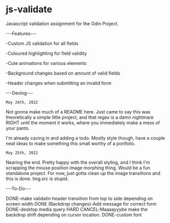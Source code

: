 # js-validate
Javascript validation assignment for the Odin Project.

---Features---

-Custom JS validation for all fields

-Coloured highlighting for field validity

-Cute animations for various elements

-Background changes based on amount of valid fields

-Header changes when submitting an invalid form

---Devlog---

    May 24th, 2022

Not gonna make much of a README here. Just came to say this was theoretically a simple little project, and that regex is a damn nightmare RIGHT until the moment it works, where you immediately make a mess of your pants.

I'm already caving in and adding a todo. Mostly style though, have a couple neat ideas to make something this small worthy of a portfolio.

    May 25th, 2022

Nearing the end. Pretty happy with the overall styling, and I think I'm scrapping the mouse position image morphing thing. Would be a fun standalone project. For now, just gotta clean up the image transitions and this is done. Img.src is stupid.

---To-Do---

DONE-make validatin header transition from top to side depending on screen width
DONE (Backdrop changes)-Add message for correct form
DONE-desktop media query
HARD CANCEL-Maaaayyybe make the backdrop shift depending on cursor location.
DONE-custom font